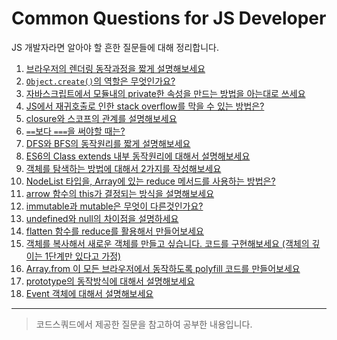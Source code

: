 # Common Questions for JS Developer

JS 개발자라면 알아야 할 흔한 질문들에 대해 정리합니다. 

1. [브라우저의 렌더링 동작과정을 짧게 설명해보세요](https://github.com/2ssue/common_questions_for_JS_Developer/blob/master/1_browser_rendering.md)
2. [`Object.create()`의 역할은 무엇인가요?](https://github.com/2ssue/common_questions_for_JS_Developer/blob/master/2_Object.create.md)
3. [자바스크립트에서 모듈내의 private한 속성을 만드는 방법을 아는대로 쓰세요](https://github.com/2ssue/common_questions_for_JS_Developer/blob/master/3_private_property.md)
4. [JS에서 재귀호출로 인한 stack overflow를 막을 수 있는 방법은?](https://github.com/2ssue/common_questions_for_JS_Developer/blob/master/4_prevent_recursion_stack-overflow.md)
5. [closure와 스코프의 관계를 설명해보세요](https://github.com/2ssue/common_questions_for_JS_Developer/blob/master/5_clouser%26scope.md)
6. [`==`보다 `===`을 써야할 때는?](https://github.com/2ssue/common_questions_for_JS_Developer/blob/master/6_comparison_operators.md)
7. [DFS와 BFS의 동작원리를 짧게 설명해보세요](https://github.com/2ssue/common_questions_for_JS_Developer/blob/master/7_graph_search.md)
8. [ES6의 Class extends 내부 동작원리에 대해서 설명해보세요](https://github.com/2ssue/common_questions_for_JS_Developer/blob/master/8_es6_class_extends.md)
9. [객체를 탐색하는 방법에 대해서 2가지를 작성해보세요](https://github.com/2ssue/common_questions_for_JS_Developer/blob/master/9_search_object_in_javascript.md)
10. [NodeList 타입을, Array에 있는 reduce 메서드를 사용하는 방법은?](https://github.com/2ssue/common_questions_for_JS_Developer/blob/master/10_using_reduce_in_NodeList.md)
11. [arrow 함수의 this가 결정되는 방식을 설명해보세요](https://github.com/2ssue/common_questions_for_JS_Developer/blob/master/11_how_to_set_this_in_arrow_func.md)
12. [immutable과 mutable은 무엇이 다른것인가요?](https://github.com/2ssue/common_questions_for_JS_Developer/blob/master/12_immutable%26mutable.md)
13. [undefined와 null의 차이점을 설명하세요](https://github.com/2ssue/common_questions_for_JS_Developer/blob/master/13_undefined%26null.md)
14. [flatten 함수를 reduce를 활용해서 만들어보세요](https://github.com/2ssue/common_questions_for_JS_Developer/blob/master/14_custom_flatten_using_reduce.md)
15. [객체를 복사해서 새로운 객체를 만들고 싶습니다. 코드를 구현해보세요 (객체의 깊이는 1단계만 있다고 가정)](https://github.com/2ssue/common_questions_for_JS_Developer/blob/master/15_copy_object.md)
16. [Array.from 이 모든 브라우저에서 동작하도록 polyfill 코드를 만들어보세요](https://github.com/2ssue/common_questions_for_JS_Developer/blob/master/16_Array.from()_polyfill.md)
17. [prototype의 동작방식에 대해서 설명해보세요](https://github.com/2ssue/common_questions_for_JS_Developer/blob/master/17_prototype.md)
18. [Event 객체에 대해서 설명해보세요](https://github.com/2ssue/common_questions_for_JS_Developer/blob/master/18_event_object.md)

___

> 코드스쿼드에서 제공한 질문을 참고하여 공부한 내용입니다. 
